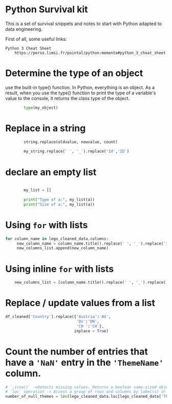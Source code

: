 # Python Survival kit

This is a set of survival snippets and notes to start with Python adapted to data engineering.

First of all, some useful links:
    
    Python 3 Cheat Sheet
        https://perso.limsi.fr/pointal/python:memento#python_3_cheat_sheet
    
# Determine the type of an object
use the built-in type() function. In Python, everything is an object. As a result, when you use the type() function to print the type of a variable's value to the console, it returns the class type of the object.
```python
        type(my_object)
```
# Replace in a string
```python
        string.replace(oldvalue, newvalue, count)
        
        my_string.replace(' ', '_').replace('Id','ID')
```
# declare an empty list
```python

        my_list = []
  
        print("Type of a:", my_list(a))
        print("Size of a:", my_list(a)) 
```

# Using `for` with lists
```python
for column_name in lego_cleaned_data.columns:
     new_column_name = column_name.title().replace(' ', '_').replace('Id', 'ID').replace('date', 'Date').replace('name', 'Name').replace('_', '')
     new_columns_list.append(new_column_name)
```


# Using inline `for` with lists
```python
    new_columns_list = [column_name.title().replace(' ', '_').replace('Id', 'ID').replace('date', 'Date').replace('name', 'Name').replace('_', '') for column_name in lego_cleaned_data.columns]
```

# Replace / update values from a list
```python
df_cleaned['Country'].replace({'Austria':'AU',
                               'Dn':'DN',
                               'CH ':'CH'},
                              inplace = True)
```

# Count the number of entries that have a `'NaN'` entry in the `'ThemeName'` column.
```python
# `.isna()` ->Detects missing values. Returns a boolean same-sized object indicating if the values are NA.
# `loc` operation -> Access a group of rows and columns by label(s) or a boolean array.
number_of_null_themes = len(lego_cleaned_data.loc[lego_cleaned_data['ThemeName'].isna()])
```